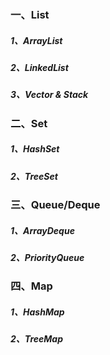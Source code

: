 ### 一、List
##### 1、ArrayList

##### 2、LinkedList

##### 3、Vector & Stack

### 二、Set
##### 1、HashSet

##### 2、TreeSet

### 三、Queue/Deque
##### 1、ArrayDeque

##### 2、PriorityQueue

### 四、Map
##### 1、HashMap

##### 2、TreeMap

